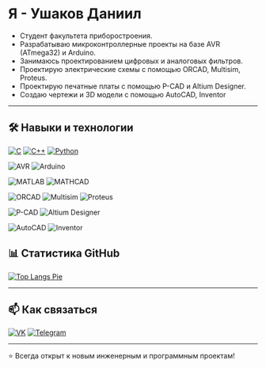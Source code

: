 # Я - Ушаков Даниил

- Студент факультета приборостроения.  
- Разрабатываю микроконтроллерные проекты на базе AVR (ATmega32) и Arduino.  
- Занимаюсь проектированием цифровых и аналоговых фильтров.  
- Проектирую электрические схемы с помощью ORCAD, Multisim, Proteus.
- Проектирую печатные платы с помощью P-CAD и Altium Designer.
- Создаю чертежи и 3D модели с помощью AutoCAD, Inventor
   

---

## 🛠️ Навыки и технологии

[![C](https://img.shields.io/badge/C-4640b8?style=for-the-badge&logo=c&logoColor=white)](https://github.com/stars/daniilmight/lists/c-c)
[![C++](https://img.shields.io/badge/C++-365dbf?style=for-the-badge&logo=cplusplus&logoColor=white)](https://github.com/stars/daniilmight/lists/c-c)
[![Python](https://img.shields.io/badge/Python-F9DC3E?style=for-the-badge&logo=python&logoColor=3776AB)](https://github.com/stars/daniilmight/lists/python)

![AVR](https://img.shields.io/badge/AVR-ED1C24?style=for-the-badge&logo=atmel&logoColor=white)
![Arduino](https://img.shields.io/badge/Arduino-00979D?style=for-the-badge&logo=arduino&logoColor=white)

![MATLAB](https://img.shields.io/badge/MATLAB-ff7f0e?style=for-the-badge&logo=mathworks&logoColor=white)
![MATHCAD](https://img.shields.io/badge/MATHCAD-ff5f0e?style=for-the-badge&logo=mathworks&logoColor=white)

![ORCAD](https://img.shields.io/badge/ORCAD-007396?style=for-the-badge&logo=orcad&logoColor=white)
![Multisim](https://img.shields.io/badge/Multisim-8A2BE2?style=for-the-badge&logo=labview&logoColor=white)
![Proteus](https://img.shields.io/badge/Proteus-FF4500?style=for-the-badge&logo=proteus&logoColor=white)

![P-CAD](https://img.shields.io/badge/P_CAD-228B22?style=for-the-badge&logo=altium&logoColor=white)
![Altium Designer](https://img.shields.io/badge/Altium_Designer-FF0000?style=for-the-badge&logo=altiumdesigner&logoColor=white)

![AutoCAD](https://img.shields.io/badge/AutoCAD-CC0000?style=for-the-badge&logo=autocad&logoColor=white)
![Inventor](https://img.shields.io/badge/Inventor-FF6600?style=for-the-badge&logo=autodesk&logoColor=white)

## 📊 Статистика GitHub

[![Top Langs Pie](https://github-profile-summary-cards.vercel.app/api/cards/repos-per-language?username=daniilmight&theme=github_dark&format=pie)](https://github.com/vn7n24fzkq/github-profile-summary-cards)



---

## 📫 Как связаться

[![VK](https://img.shields.io/badge/VK-0077FF?style=for-the-badge&logo=vk&logoColor=white)](https://vk.com/daniil_ushakovvv) [![Telegram](https://img.shields.io/badge/Telegram-26A5E4?style=for-the-badge&logo=telegram&logoColor=white)](https://t.me/Daniil_Ushakovv)

---

⭐ Всегда открыт к новым инженерным и программным проектам!
